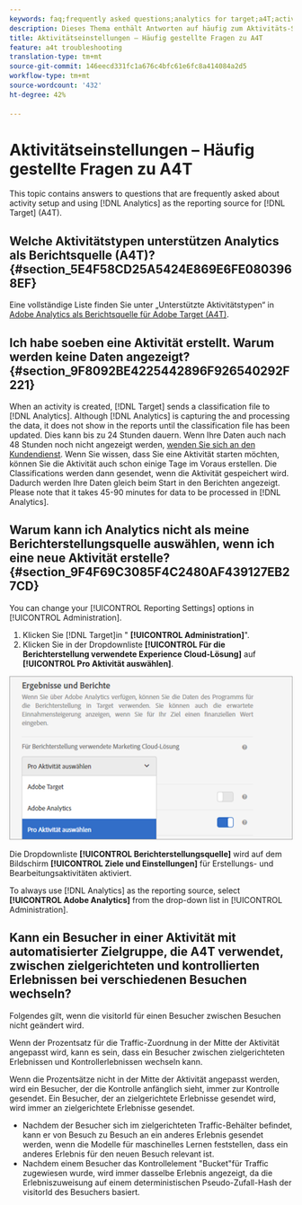 ```yaml
---
keywords: faq;frequently asked questions;analytics for target;a4T;activity setup
description: Dieses Thema enthält Antworten auf häufig zum Aktivitäts-Setup und zur Verwendung von Analytics als Berichtsquelle für Target (A4T) gestellte Fragen.
title: Aktivitätseinstellungen – Häufig gestellte Fragen zu A4T
feature: a4t troubleshooting
translation-type: tm+mt
source-git-commit: 146eecd331fc1a676c4bfc61e6fc8a414084a2d5
workflow-type: tm+mt
source-wordcount: '432'
ht-degree: 42%

---
```



# Aktivitätseinstellungen – Häufig gestellte Fragen zu A4T

This topic contains answers to questions that are frequently asked about activity setup and using [!DNL Analytics] as the reporting source for [!DNL Target] (A4T).

## Welche Aktivitätstypen unterstützen Analytics als Berichtsquelle (A4T)? {#section_5E4F58CD25A5424E869E6FE0803968EF}

Eine vollständige Liste finden Sie unter „Unterstützte Aktivitätstypen“ in [Adobe Analytics als Berichtsquelle für Adobe Target (A4T)](/help/c-integrating-target-with-mac/a4t/a4t.md#concept_7540C8C04259434AB6EE33B09F47A1DE).

## Ich habe soeben eine Aktivität erstellt. Warum werden keine Daten angezeigt? {#section_9F8092BE4225442896F926540292F221}

When an activity is created, [!DNL Target] sends a classification file to [!DNL Analytics]. Although [!DNL Analytics] is capturing the and processing the data, it does not show in the reports until the classification file has been updated. Dies kann bis zu 24 Stunden dauern. Wenn Ihre Daten auch nach 48 Stunden noch nicht angezeigt werden, [wenden Sie sich an den Kundendienst](/help/cmp-resources-and-contact-information.md#reference_ACA3391A00EF467B87930A450050077C). Wenn Sie wissen, dass Sie eine Aktivität starten möchten, können Sie die Aktivität auch schon einige Tage im Voraus erstellen. Die Classifications werden dann gesendet, wenn die Aktivität gespeichert wird. Dadurch werden Ihre Daten gleich beim Start in den Berichten angezeigt. Please note that it takes 45-90 minutes for data to be processed in [!DNL Analytics].

## Warum kann ich Analytics nicht als meine Berichterstellungsquelle auswählen, wenn ich eine neue Aktivität erstelle?  {#section_9F4F69C3085F4C2480AF439127EB27CD}

You can change your [!UICONTROL Reporting Settings] options in [!UICONTROL Administration].

1. Klicken Sie [!DNL Target]in &quot; **[!UICONTROL Administration]**&quot;.
1. Klicken Sie in der Dropdownliste **[!UICONTROL Für die Berichterstellung verwendete Experience Cloud-Lösung]** auf **[!UICONTROL Pro Aktivität auswählen]**.

![](assets/select-per-activity.png)

Die Dropdownliste **[!UICONTROL Berichterstellungsquelle]** wird auf dem Bildschirm **[!UICONTROL Ziele und Einstellungen]** für Erstellungs- und Bearbeitungsaktivitäten aktiviert.

To always use [!DNL Analytics] as the reporting source, select **[!UICONTROL Adobe Analytics]** from the drop-down list in [!UICONTROL Administration].

## Kann ein Besucher in einer Aktivität mit automatisierter Zielgruppe, die A4T verwendet, zwischen zielgerichteten und kontrollierten Erlebnissen bei verschiedenen Besuchen wechseln?

Folgendes gilt, wenn die visitorId für einen Besucher zwischen Besuchen nicht geändert wird.

Wenn der Prozentsatz für die Traffic-Zuordnung in der Mitte der Aktivität angepasst wird, kann es sein, dass ein Besucher zwischen zielgerichteten Erlebnissen und Kontrollerlebnissen wechseln kann.

Wenn die Prozentsätze nicht in der Mitte der Aktivität angepasst werden, wird ein Besucher, der die Kontrolle anfänglich sieht, immer zur Kontrolle gesendet. Ein Besucher, der an zielgerichtete Erlebnisse gesendet wird, wird immer an zielgerichtete Erlebnisse gesendet.

* Nachdem der Besucher sich im zielgerichteten Traffic-Behälter befindet, kann er von Besuch zu Besuch an ein anderes Erlebnis gesendet werden, wenn die Modelle für maschinelles Lernen feststellen, dass ein anderes Erlebnis für den neuen Besuch relevant ist.
* Nachdem einem Besucher das Kontrollelement &quot;Bucket&quot;für Traffic zugewiesen wurde, wird immer dasselbe Erlebnis angezeigt, da die Erlebniszuweisung auf einem deterministischen Pseudo-Zufall-Hash der visitorId des Besuchers basiert.
